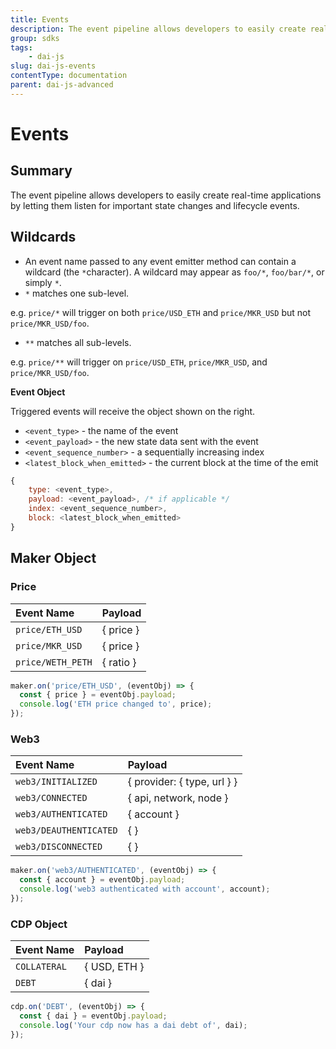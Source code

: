 ```yaml
---
title: Events
description: The event pipeline allows developers to easily create real-time applications by letting them listen for important state changes and lifecycle events.
group: sdks
tags:
	- dai-js
slug: dai-js-events
contentType: documentation
parent: dai-js-advanced
---
```


# Events

## Summary

The event pipeline allows developers to easily create real-time applications by letting them listen for important state changes and lifecycle events.

## Wildcards

- An event name passed to any event emitter method can contain a wildcard \(the `*`character\). A wildcard may appear as `foo/*`, `foo/bar/*`, or simply `*`.
- `*` matches one sub-level.

e.g. `price/*` will trigger on both `price/USD_ETH` and `price/MKR_USD` but not `price/MKR_USD/foo`.

- `**` matches all sub-levels.

e.g. `price/**` will trigger on `price/USD_ETH`, `price/MKR_USD`, and `price/MKR_USD/foo`.

**Event Object**

Triggered events will receive the object shown on the right.

- `<event_type>` - the name of the event
- `<event_payload>` - the new state data sent with the event
- `<event_sequence_number>` - a sequentially increasing index
- `<latest_block_when_emitted>` - the current block at the time of the emit

```javascript
{
    type: <event_type>,
    payload: <event_payload>, /* if applicable */
    index: <event_sequence_number>,
    block: <latest_block_when_emitted>
}
```

## Maker Object

### Price

| Event Name        | Payload   |
| :---------------- | :-------- |
| `price/ETH_USD`   | { price } |
| `price/MKR_USD`   | { price } |
| `price/WETH_PETH` | { ratio } |

```javascript
maker.on('price/ETH_USD', (eventObj) => {
  const { price } = eventObj.payload;
  console.log('ETH price changed to', price);
});
```

### Web3

| Event Name             | Payload                     |
| :--------------------- | :-------------------------- |
| `web3/INITIALIZED`     | { provider: { type, url } } |
| `web3/CONNECTED`       | { api, network, node }      |
| `web3/AUTHENTICATED`   | { account }                 |
| `web3/DEAUTHENTICATED` | { }                         |
| `web3/DISCONNECTED`    | { }                         |

```javascript
maker.on('web3/AUTHENTICATED', (eventObj) => {
  const { account } = eventObj.payload;
  console.log('web3 authenticated with account', account);
});
```

### CDP Object

| Event Name   | Payload      |
| :----------- | :----------- |
| `COLLATERAL` | { USD, ETH } |
| `DEBT`       | { dai }      |

```javascript
cdp.on('DEBT', (eventObj) => {
  const { dai } = eventObj.payload;
  console.log('Your cdp now has a dai debt of', dai);
});
```
